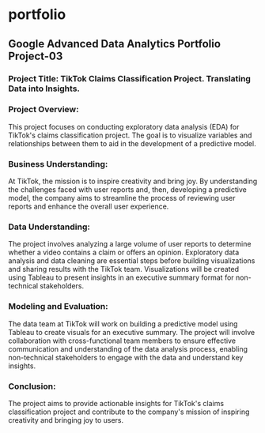 # portfolio

## Google Advanced Data Analytics Portfolio Project-03

### Project Title: TikTok Claims Classification Project. Translating Data into Insights.

### Project Overview: 
This project focuses on conducting exploratory data analysis (EDA) for TikTok's claims classification project. The goal is to visualize variables and relationships between them to aid in the development of a predictive model.

### Business Understanding: 
At TikTok, the mission is to inspire creativity and bring joy. By understanding the challenges faced with user reports and, then, developing a predictive model, the company aims to streamline the process of reviewing user reports and enhance the overall user experience.

### Data Understanding: 
The project involves analyzing a large volume of user reports to determine whether a video contains a claim or offers an opinion. Exploratory data analysis and data cleaning are essential steps before building visualizations and sharing results with the TikTok team. Visualizations will be created using Tableau to present insights in an executive summary format for non-technical stakeholders.

### Modeling and Evaluation: 
The data team at TikTok will work on building a predictive model using Tableau to create visuals for an executive summary. The project will involve collaboration with cross-functional team members to ensure effective communication and understanding of the data analysis process, enabling non-technical stakeholders to engage with the data and understand key insights.

### Conclusion: 
The project aims to provide actionable insights for TikTok's claims classification project and contribute to the company's mission of inspiring creativity and bringing joy to users.
